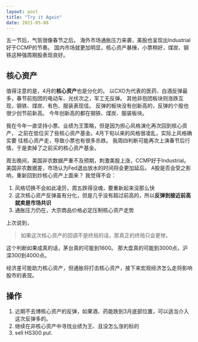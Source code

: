 ```yaml
---
layout: post
title: "Try it Again"
date: 2021-05-08
---
```



五一节后，气氛很像春节之后。
海外市场通胀压力来袭，美股也呈现出Industrial好于CCMP的节奏。
国内市场就更加明显，核心资产暴捶，小票稍好，煤炭、钢铁这种强周期股表现良好。

## 核心资产
值得注意的是，4月的**核心资产**也是分化的。
以CXO为代表的医药、白酒反弹最多，春节前抱团的电动车、光伏次之，军工无反弹。
其他非抱团板块则涨跌互现，钢铁、煤炭、有色、服装表现佳。
反弹的板块没有创新高的，反弹的个股也很少创节前新高。
今年创新高的都在钢铁、煤炭、服装板块。

我在今年一直坚持小票、业绩为王策略，但是因为担心风格演化再次回到核心资产，
之前在低位买了些核心资产基金。4月下旬以来的风格很凌乱，实际上风格确实要
往核心资产走，导致小票也有很多杀跌。
我周四判断可能再次上演春节后行情，于是卖掉了之前买的核心资产基金。

周五晚间，美国非农数据严重不及预期，刺激美股上涨，CCMP好于Industrial。
美国非农数据差，市场认为Fed退出放水的时间将会更加延后。
A股是否会受之影响，重新回到炒核心资产上面来？
我觉得不会：
1. 风格切换不会如此凌厉，周五跌得没魂，要重新起来没那么快
2. 这次核心资产反弹虽有分化，但是几乎没有超过前高的，所以**反弹到接近前高就卖是市场共识**
3. 通胀压力仍在，大宗商品价格必定压制核心资产走势

上次说到，
> 如果这次核心资产的回调不是终局的话，那真正的终局只会更惨。

这个判断如果成真的话，茅台真的可能到1600。
那大盘真的可能到3000点，沪深300到4000点。

经济差可能助力核心资产，但通胀将打击核心资产，接下来宏观经济怎么走将影响股市的表现。


## 操作
1. 近期不去博核心资产的反弹，如果酒、药能跌到3月底部位置，可以适当介入这次反弹多的。
2. 继续在非核心资产中寻找业绩为王、且没怎么涨的标的
3. sell HS300 put.








